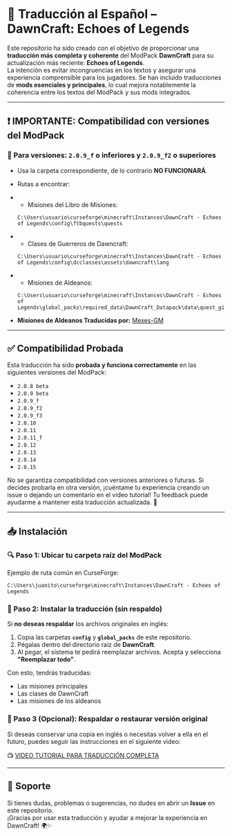 # 🌄 Traducción al Español – DawnCraft: Echoes of Legends

Este repositorio ha sido creado con el objetivo de proporcionar una **traducción más completa y coherente** del ModPack **DawnCraft** para su actualización más reciente: **Echoes of Legends**.  
La intención es evitar incongruencias en los textos y asegurar una experiencia comprensible para los jugadores. Se han incluido traducciones de **mods esenciales y principales**, lo cual mejora notablemente la coherencia entre los textos del ModPack y sus mods integrados.

---

## ❗ IMPORTANTE: Compatibilidad con versiones del ModPack

### 🔻 Para versiones: `2.0.9_f` o inferiores y `2.0.9_f2` o superiores
- Usa la carpeta correspondiente, de lo contrario **NO FUNCIONARÁ**.
- Rutas a encontrar:
- - Misiones del Libro de Misiones:
  ```
  C:\Users\usuario\curseforge\minecraft\Instances\DawnCraft - Echoes of Legends\config\ftbquests\quests
  ```
- - Clases de Guerreros de Dawncraft:
  ```
  C:\Users\usuario\curseforge\minecraft\Instances\DawnCraft - Echoes of Legends\config\dcclasses\assets\dawncraft\lang
  ```
- - Misiones de Aldeanos:
  ```
  C:\Users\usuario\curseforge\minecraft\Instances\DawnCraft - Echoes of Legends\global_packs\required_data\DawnCraft_Datapack\data\quest_giver\quests
  ```
  
- **Misiones de Aldeanos Traducidas por:** [Mexes-GM](https://github.com/Mexes-GM)
---

## ✅ Compatibilidad Probada

Esta traducción ha sido **probada y funciona correctamente** en las siguientes versiones del ModPack:

- `2.0.8 beta`
- `2.0.9 beta`
- `2.0.9_f`
- `2.0.9_f2`
- `2.0.9_f3`
- `2.0.10`
- `2.0.11`
- `2.0.11_f`
- `2.0.12`
- `2.0.13`
- `2.0.14`
- `2.0.15`

No se garantiza compatibilidad con versiones anteriores o futuras. Si decides probarla en otra versión, ¡cuéntame tu experiencia creando un issue o dejando un comentario en el video tutorial! Tu feedback puede ayudarme a mantener esta traducción actualizada. 🔧

---

## 📥 Instalación

### 🔍 Paso 1: Ubicar tu carpeta raíz del ModPack
Ejemplo de ruta común en CurseForge:

  ```
  C:\Users\juanito\curseforge\minecraft\Instances\DawnCraft - Echoes of Legends
  ```

### 📂 Paso 2: Instalar la traducción (sin respaldo)
Si **no deseas respaldar** los archivos originales en inglés:
1. Copia las carpetas **`config`** y **`global_packs`** de este repositorio.
2. Pégalas dentro del directorio raíz de **DawnCraft**.
3. Al pegar, el sistema te pedirá reemplazar archivos. Acepta y selecciona **"Reemplazar todo"**.

Con esto, tendrás traducidas:
- Las misiones principales
- Las clases de DawnCraft
- Las misiones de los aldeanos

### 💾 Paso 3 (Opcional): Respaldar o restaurar versión original
Si deseas conservar una copia en inglés o necesitas volver a ella en el futuro, puedes seguir las instrucciones en el siguiente video:

📺 [VIDEO TUTORIAL PARA TRADUCCIÓN COMPLETA](https://youtu.be/XRrmj6TKvg4)

---

## 💬 Soporte

Si tienes dudas, problemas o sugerencias, no dudes en abrir un **Issue** en este repositorio.  
¡Gracias por usar esta traducción y ayudar a mejorar la experiencia en DawnCraft! 🌍✨

